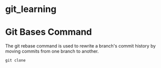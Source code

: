 # git_learning

# Git Bases Command

The git rebase command is used to rewrite a branch's commit history by moving commits from one branch to another.

```
git clone
```

